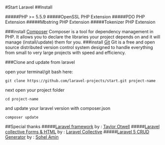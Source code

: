 #Start Laravel
##Install

#####PHP >= 5.5.9
#####OpenSSL PHP Extension
#####PDO PHP Extension
#####Mbstring PHP Extension
#####Tokenizer PHP Extension

###install [Composer](https://getcomposer.org)
Composer is a tool for dependency management in PHP. It allows you to declare the libraries your project depends on and it will manage (install/update) them for you.
###install [Git](https://git-scm.com)
Git is a free and open source distributed version control system designed to handle everything from small to very large projects with speed and efficiency.


###Clone and update from laravel

open your terminal/git bash here:
```git
git clone https://github.com/laravel-projects/start.git project-name 
```
next open your project folder  
```git
cd project-name 
```
and update your laravel version with composer.json
```git
composer update 
```
##Special thanks
#####[Laravel framework](https://laravel.com) by : [Taylor Otwell](https://github.com/taylorotwell)
#####[Laravel collective Forms & HTML](https://laravelcollective.com/docs/5.3/html) by : [Laravel Collective](https://twitter.com/LaraCollective)
#####[Laravel 5 CRUD Generator](https://github.com/appzcoder/crud-generator) by : [Sohel Amin](http://www.sohelamin.com/)